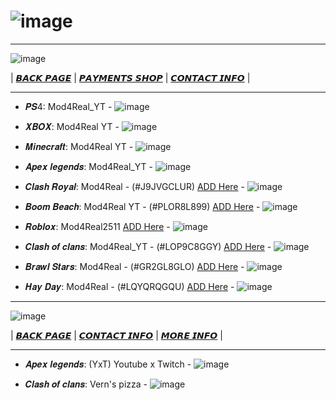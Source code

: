 # ![image](https://github.com/Mod4Real/Mod4Real.github.io/assets/134821089/30700225-6658-46b1-aa22-f1c1924b93bf)

----------------------------------------------------------------------------------

![image](https://github.com/Mod4Real1/Mod4Real1.github.io/assets/138044753/2d84248a-03a4-4aad-837a-64c1d017129b)


| [𝘽𝘼𝘾𝙆 𝙋𝘼𝙂𝙀](https://mod4real.github.io/) | [𝙋𝘼𝙔𝙈𝙀𝙉𝙏𝙎 𝙎𝙃𝙊𝙋](https://mod4real1.github.io/) | [𝘾𝙊𝙉𝙏𝘼𝘾𝙏 𝙄𝙉𝙁𝙊](https://mod4real1.github.io/) | 

----------------------------------------------------------------------------------

+ 𝑷𝑺4: Mod4Real_YT - ![image](https://github.com/Mod4Real1/Mod4Real1.github.io/assets/138044753/92cc00ea-76cd-4bdf-82ff-394b11f1be3a)


+ 𝑿𝑩𝑶𝑿: Mod4Real YT - ![image](https://github.com/Mod4Real1/Mod4Real1.github.io/assets/138044753/92cc00ea-76cd-4bdf-82ff-394b11f1be3a)


+ 𝑴𝒊𝒏𝒆𝒄𝒓𝒂𝒇𝒕: Mod4Real YT - ![image](https://github.com/Mod4Real1/Mod4Real1.github.io/assets/138044753/58627e08-8819-4cf7-9a9d-65d0c7b69338)
  
+ 𝑨𝒑𝒆𝒙 𝒍𝒆𝒈𝒆𝒏𝒅𝒔: Mod4Real_YT - ![image](https://github.com/Mod4Real1/Mod4Real1.github.io/assets/138044753/92cc00ea-76cd-4bdf-82ff-394b11f1be3a)
  
+ 𝑪𝒍𝒂𝒔𝒉 𝑹𝒐𝒚𝒂𝒍: Mod4Real - (#J9JVGCLUR) [ADD Here](https://link.clashroyale.com/?clashroyale://supercell_id&p=9071075c-dcfb-4143-8d66-8117ca512b7d) - ![image](https://github.com/Mod4Real1/Mod4Real1.github.io/assets/138044753/2b974c6c-0b28-4952-b149-87e5723df4e6)


+ 𝑩𝒐𝒐𝒎 𝑩𝒆𝒂𝒄𝒉: Mod4Real YT - (#PLOR8L899) [ADD Here](https://link.boombeach.com/?url=boombeach%3A%2F%2FOpenSCID%3Fp%3D9071075c-dcfb-4143-8d66-8117ca512b7d&p=9071075c-dcfb-4143-8d66-8117ca512b7d) - ![image](https://github.com/Mod4Real1/Mod4Real1.github.io/assets/138044753/2b974c6c-0b28-4952-b149-87e5723df4e6)


+ 𝑹𝒐𝒃𝒍𝒐𝒙: Mod4Real2511 [ADD Here](https://www.roblox.com/users/3390022512/profile) - ![image](https://github.com/Mod4Real1/Mod4Real1.github.io/assets/138044753/250289bd-6a22-4b8c-aa85-ce1f629d9a96)

  
+ 𝑪𝒍𝒂𝒔𝒉 𝒐𝒇 𝒄𝒍𝒂𝒏𝒔: Mod4Real_YT - (#LOP9C8GGY) [ADD Here](https://link.clashofclans.com/?action=OpenSCID&p=9071075c-dcfb-4143-8d66-8117ca512b7d) - ![image](https://github.com/Mod4Real1/Mod4Real1.github.io/assets/138044753/2b974c6c-0b28-4952-b149-87e5723df4e6)


+ 𝑩𝒓𝒂𝒘𝒍 𝑺𝒕𝒂𝒓𝒔: Mod4Real - (#GR2GL8GLO) [ADD Here](https://link.brawlstars.com/?supercell_id&p=9071075c-dcfb-4143-8d66-8117ca512b7d) -  ![image](https://github.com/Mod4Real1/Mod4Real1.github.io/assets/138044753/2b974c6c-0b28-4952-b149-87e5723df4e6)

+ 𝑯𝒂𝒚 𝑫𝒂𝒚:  Mod4Real - (#LQYQRQGQU) [ADD Here](https://link.haydaygame.com/?action=OpenSCID&p=9071075c-dcfb-4143-8d66-8117ca512b7d) -  ![image](https://github.com/Mod4Real1/Mod4Real1.github.io/assets/138044753/2b974c6c-0b28-4952-b149-87e5723df4e6)

----------------------------------------------------------------------------------

![image](https://github.com/Mod4Real1/Mod4Real1.github.io/assets/138044753/5f836e73-26ea-4f62-85cf-cb76a12c3329)


| [𝘽𝘼𝘾𝙆 𝙋𝘼𝙂𝙀](https://mod4real1.github.io/) | [𝘾𝙊𝙉𝙏𝘼𝘾𝙏 𝙄𝙉𝙁𝙊](https://mod4real1.github.io/) | [𝙈𝙊𝙍𝙀 𝙄𝙉𝙁𝙊](https://mod4real1.github.io/) | 

----------------------------------------------------------------------------------

+ 𝑨𝒑𝒆𝒙 𝒍𝒆𝒈𝒆𝒏𝒅𝒔: (YxT) Youtube x Twitch - ![image](https://github.com/Mod4Real1/Mod4Real1.github.io/assets/138044753/6e05fdb0-9d74-439e-a3f6-71e59ca7875e)

   
+ 𝑪𝒍𝒂𝒔𝒉 𝒐𝒇 𝒄𝒍𝒂𝒏𝒔: Vern's pizza - ![image](https://github.com/Mod4Real1/Mod4Real1.github.io/assets/138044753/2bf2c898-2419-45f1-baed-c42a999008cf)
